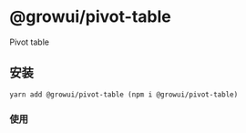 # @growui/pivot-table

Pivot table

## 安装

```
yarn add @growui/pivot-table (npm i @growui/pivot-table)
```

### 使用
